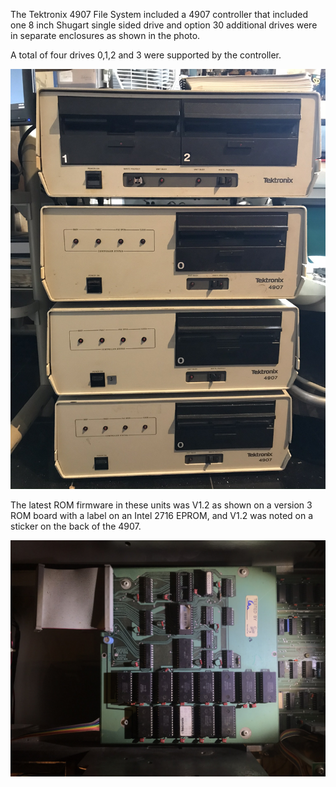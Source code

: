 The Tektronix 4907 File System included a 4907 controller that included one 8 inch Shugart single sided drive and option 30 additional drives were in separate enclosures as shown in the photo.

A total of four drives 0,1,2 and 3 were supported by the controller.

![Three 4907 and one Option 30 dual drive enclosure](./Three%204907%20and%20one%20dual%20drive%20slave.jpeg)

The latest ROM firmware in these units was V1.2 as shown on a version 3 ROM board with a label on an Intel 2716 EPROM, and V1.2 was noted on a sticker on the back of the 4907.

![4907 ROM board v3 with 1.2 Firmware](./4907%20ROM%20board%20v3%20with%20Firmware%20v1dot2.jpeg)
